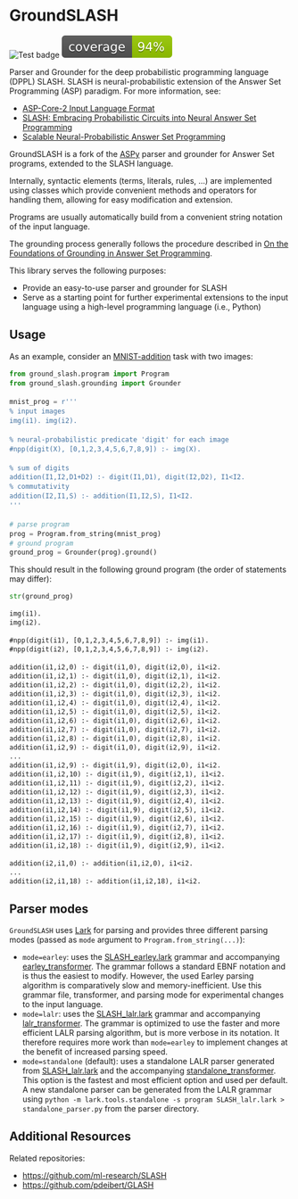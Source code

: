 # GroundSLASH

![Test badge](https://github.com/pdeibert/GroundSLASH/actions/workflows/tests.yaml/badge.svg?branch=lark)
![Coverage badge](https://github.com/pdeibert/GroundSLASH/blob/lark/coverage.svg)

Parser and Grounder for the deep probabilistic programming language (DPPL) SLASH. SLASH is neural-probabilistic extension of the Answer Set Programming (ASP) paradigm. For more information, see:
* [ASP-Core-2 Input Language Format](https://arxiv.org/abs/1911.04326)
* [SLASH: Embracing Probabilistic Circuits into Neural Answer Set Programming](https://arxiv.org/abs/2110.03395)
* [Scalable Neural-Probabilistic Answer Set Programming](https://arxiv.org/abs/2306.08397)

GroundSLASH is a fork of the [ASPy](https://github.com/pdeibert/ASPy) parser and grounder for Answer Set programs, extended to the SLASH language.

Internally, syntactic elements (terms, literals, rules, ...) are implemented using classes which provide convenient methods and operators for handling them, allowing for easy modification and extension.

Programs are usually automatically build from a convenient string notation of the input language.

The grounding process generally follows the procedure described in [On the Foundations of Grounding in Answer Set Programming](https://arxiv.org/abs/2108.04769).

This library serves the following purposes:
* Provide an easy-to-use parser and grounder for SLASH
* Serve as a starting point for further experimental extensions to the input language using a high-level programming language (i.e., Python)

## Usage

As an example, consider an [MNIST-addition](https://arxiv.org/abs/1805.10872) task with two images:
```python
from ground_slash.program import Program
from ground_slash.grounding import Grounder

mnist_prog = r'''
% input images
img(i1). img(i2).

% neural-probabilistic predicate 'digit' for each image
#npp(digit(X), [0,1,2,3,4,5,6,7,8,9]) :- img(X).

% sum of digits
addition(I1,I2,D1+D2) :- digit(I1,D1), digit(I2,D2), I1<I2.
% commutativity
addition(I2,I1,S) :- addition(I1,I2,S), I1<I2.
'''

# parse program
prog = Program.from_string(mnist_prog)
# ground program
ground_prog = Grounder(prog).ground()
```
This should result in the following ground program (the order of statements may differ):
```python
str(ground_prog)
```
```
img(i1).
img(i2).

#npp(digit(i1), [0,1,2,3,4,5,6,7,8,9]) :- img(i1).
#npp(digit(i2), [0,1,2,3,4,5,6,7,8,9]) :- img(i2).

addition(i1,i2,0) :- digit(i1,0), digit(i2,0), i1<i2.
addition(i1,i2,1) :- digit(i1,0), digit(i2,1), i1<i2.
addition(i1,i2,2) :- digit(i1,0), digit(i2,2), i1<i2.
addition(i1,i2,3) :- digit(i1,0), digit(i2,3), i1<i2.
addition(i1,i2,4) :- digit(i1,0), digit(i2,4), i1<i2.
addition(i1,i2,5) :- digit(i1,0), digit(i2,5), i1<i2.
addition(i1,i2,6) :- digit(i1,0), digit(i2,6), i1<i2.
addition(i1,i2,7) :- digit(i1,0), digit(i2,7), i1<i2.
addition(i1,i2,8) :- digit(i1,0), digit(i2,8), i1<i2.
addition(i1,i2,9) :- digit(i1,0), digit(i2,9), i1<i2.
...
addition(i1,i2,9) :- digit(i1,9), digit(i2,0), i1<i2.
addition(i1,i2,10) :- digit(i1,9), digit(i2,1), i1<i2.
addition(i1,i2,11) :- digit(i1,9), digit(i2,2), i1<i2.
addition(i1,i2,12) :- digit(i1,9), digit(i2,3), i1<i2.
addition(i1,i2,13) :- digit(i1,9), digit(i2,4), i1<i2.
addition(i1,i2,14) :- digit(i1,9), digit(i2,5), i1<i2.
addition(i1,i2,15) :- digit(i1,9), digit(i2,6), i1<i2.
addition(i1,i2,16) :- digit(i1,9), digit(i2,7), i1<i2.
addition(i1,i2,17) :- digit(i1,9), digit(i2,8), i1<i2.
addition(i1,i2,18) :- digit(i1,9), digit(i2,9), i1<i2.

addition(i2,i1,0) :- addition(i1,i2,0), i1<i2.
...
addition(i2,i1,18) :- addition(i1,i2,18), i1<i2.
```

## Parser modes

`GroundSLASH` uses [Lark](https://github.com/lark-parser/lark) for parsing and provides three different parsing modes (passed as `mode` argument to `Program.from_string(...)`):
* `mode=earley`: uses the [SLASH_earley.lark](https://github.com/pdeibert/GroundSLASH/blob/lark/src/ground_slash/parser/SLASH_earley.lark) grammar and accompanying [earley_transformer](https://github.com/pdeibert/GroundSLASH/blob/lark/src/ground_slash/parser/earley_transformer.py). The grammar follows a standard EBNF notation and is thus the easiest to modify. However, the used Earley parsing algorithm is comparatively slow and memory-inefficient. Use this grammar file, transformer, and parsing mode for experimental changes to the input language.
* `mode=lalr`: uses the [SLASH_lalr.lark](https://github.com/pdeibert/GroundSLASH/blob/lark/src/ground_slash/parser/SLASH_lalr.lark) grammar and accompanying [lalr_transformer](https://github.com/pdeibert/GroundSLASH/blob/lark/src/ground_slash/parser/lalr_transformer.py). The grammar is optimized to use the faster and more efficient LALR parsing algorithm, but is more verbose in its notation. It therefore requires more work than `mode=earley` to implement changes at the benefit of increased parsing speed.
* `mode=standalone` (default): uses a standalone LALR parser generated from [SLASH_lalr.lark](https://github.com/pdeibert/GroundSLASH/blob/lark/src/ground_slash/parser/SLASH_lalr.lark) and the accompanying [standalone_transformer](https://github.com/pdeibert/GroundSLASH/blob/lark/src/ground_slash/parser/standalone_transformer.py). This option is the fastest and most efficient option and used per default. A new standalone parser can be generated from the LALR grammar using `python -m lark.tools.standalone -s program SLASH_lalr.lark > standalone_parser.py` from the parser directory.

## Additional Resources

Related repositories:
* https://github.com/ml-research/SLASH
* https://github.com/pdeibert/GLASH
